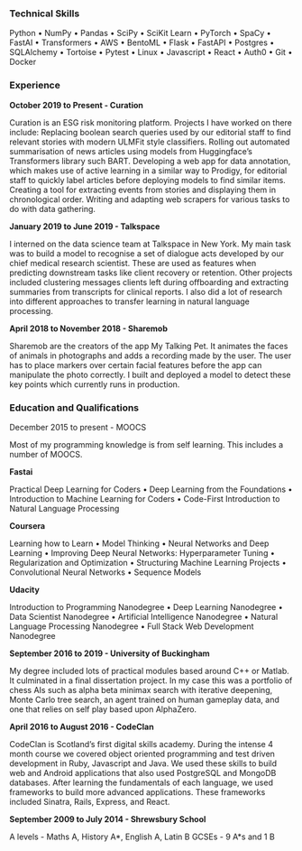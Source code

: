 ### Technical Skills
Python • NumPy • Pandas • SciPy • SciKit Learn • PyTorch • SpaCy • FastAI • Transformers • AWS • BentoML • Flask • FastAPI • Postgres • SQLAlchemy • Tortoise • Pytest • Linux • Javascript • React • Auth0 • Git • Docker

### Experience
**October 2019 to Present - Curation**

Curation is an ESG risk monitoring platform. Projects I have worked on there include:
Replacing boolean search queries used by our editorial staff to find relevant stories with modern ULMFit style classifiers. 
Rolling out automated summarisation of news articles using models from Huggingface’s Transformers library such BART.
Developing a web app for data annotation, which makes use of active learning in a similar way to Prodigy, for editorial staff to quickly label articles before deploying models to find similar items.  
Creating a tool for extracting events from stories and displaying them in chronological order.
Writing and adapting web scrapers for various tasks to do with data gathering.  

**January 2019 to June 2019 - Talkspace**

I interned on the data science team at Talkspace in New York. My main task was to build a model to recognise a set of dialogue acts developed by our chief medical research scientist. These are used as features when predicting downstream tasks like client recovery or retention. Other projects included clustering messages clients left during offboarding and extracting summaries from transcripts for clinical reports. I also did a lot of research into different approaches to transfer learning in natural language processing. 

**April 2018 to November 2018 - Sharemob**

Sharemob are the creators of the app My Talking Pet. It animates the faces of animals in photographs and adds a recording made by the user. The user has to place markers over certain facial features before the app can manipulate the photo correctly. I built and deployed a model to detect these key points which currently runs in production.

### Education and Qualifications
December 2015 to present - MOOCS

Most of my programming knowledge is from self learning. This includes a number of MOOCS.

**Fastai**

Practical Deep Learning for Coders • Deep Learning from the Foundations • Introduction to Machine Learning for Coders • Code-First Introduction to Natural Language Processing

**Coursera**

Learning how to Learn • Model Thinking • Neural Networks and Deep Learning • Improving Deep Neural Networks: Hyperparameter Tuning • Regularization and Optimization • Structuring Machine Learning Projects • Convolutional Neural Networks • Sequence Models

**Udacity**

Introduction to Programming Nanodegree • Deep Learning Nanodegree • Data Scientist Nanodegree  • Artificial Intelligence Nanodegree • Natural Language Processing Nanodegree • Full Stack Web Development Nanodegree

**September 2016 to 2019 - University of Buckingham**

My degree included lots of practical modules based around C++ or Matlab. It culminated in a final dissertation project. In my case this was a portfolio of chess AIs such as alpha beta minimax search with iterative deepening, Monte Carlo tree search, an agent trained on human gameplay data, and one that relies on self play based upon AlphaZero.  
 
**April 2016 to August 2016 - CodeClan**

CodeClan is Scotland’s first digital skills academy. During the intense 4 month course we covered object oriented programming and test driven development in Ruby, Javascript and Java. We used these skills to build web and Android applications that also used PostgreSQL and MongoDB databases. After learning the fundamentals of each language, we used frameworks to build more advanced applications. These frameworks included Sinatra, Rails, Express, and React. 

**September 2009 to July 2014 - Shrewsbury School**

A levels - Maths A, History A*, English A, Latin B
GCSEs - 9 A*s and 1 B
